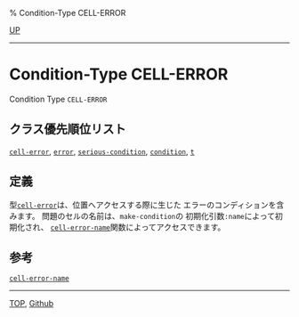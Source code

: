 % Condition-Type CELL-ERROR

[UP](9.2.html)  

---

# Condition-Type **CELL-ERROR**


Condition Type `CELL-ERROR`


## クラス優先順位リスト

[`cell-error`](9.2.cell-error.html),
[`error`](9.2.error-condition.html),
[`serious-condition`](9.2.serious-condition.html),
[`condition`](9.2.condition.html),
[`t`](4.4.t-system-class.html)


## 定義

型[`cell-error`](9.2.cell-error.html)は、位置へアクセスする際に生じた
エラーのコンディションを含みます。
問題のセルの名前は、`make-condition`の
初期化引数`:name`によって初期化され、
[`cell-error-name`](9.2.cell-error-name.html)関数によってアクセスできます。


## 参考

[`cell-error-name`](9.2.cell-error-name.html)


---
[TOP](index.html),  [Github](https://github.com/nptcl/npt-japanese)


